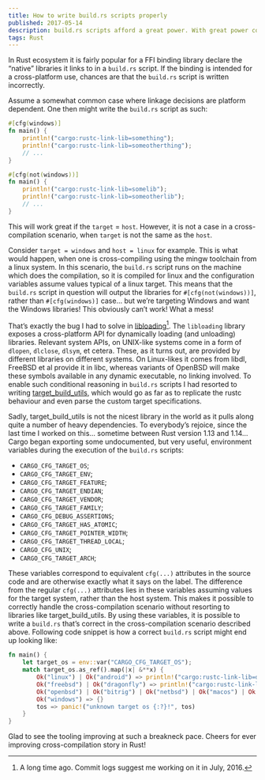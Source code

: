 ```yaml
---
title: How to write build.rs scripts properly
published: 2017-05-14
description: build.rs scripts afford a great power. With great power comes great responsibility. And plenty of pitfalls.
tags: Rust
---
```


In Rust ecosystem it is fairly popular for a FFI binding library declare the “native” libraries it
links to in a `build.rs` script. If the binding is intended for a cross-platform use, chances are
that the `build.rs` script is written incorrectly.

Assume a somewhat common case where linkage decisions are platform dependent. One then might write
the `build.rs` script as such:

```rust
#[cfg(windows)]
fn main() {
    println!("cargo:rustc-link-lib=something");
    println!("cargo:rustc-link-lib=someotherthing");
    // ...
}

#[cfg(not(windows))]
fn main() {
    println!("cargo:rustc-link-lib=somelib");
    println!("cargo:rustc-link-lib=someotherlib");
    // ...
}
```

This will work great if the `target` = `host`. However, it is not a case in a cross-compilation
scenario, when `target` is not the same as the `host`.

Consider `target = windows` and `host = linux` for example. This is what would happen, when one
is cross-compiling using the mingw toolchain from a linux system. In this scenario, the `build.rs`
script runs on the machine which does the compilation, so it is compiled for linux and the
configuration variables assume values typical of a linux target. This means that the `build.rs`
script in question will output the libraries for `#[cfg(not(windows))]`, rather than
`#[cfg(windows)]` case… but we’re targeting Windows and want the Windows libraries! This obviously
can’t work! What a mess!

That’s exactly the bug I had to solve in
[libloading](https://github.com/nagisa/rust_libloading)[^1]. The `libloading` library exposes a
cross-platform API for dynamically loading (and unloading) libraries. Relevant system APIs, on
UNIX-like systems come in a form of `dlopen`, `dlclose`, `dlsym`, et cetera. These, as it turns
out, are provided by different libraries on different systems. On Linux-likes it comes from
libdl, FreeBSD et al provide it in libc, whereas variants of OpenBSD will make these symbols
available in any dynamic executable, no linking involved. To enable such conditional reasoning in
`build.rs` scripts I had resorted to writing
[target_build_utils](https://github.com/nagisa/target_build_utils.rs), which would go as far as
to replicate the rustc behaviour and even parse the custom target specifications.

Sadly, target_build_utils is not the nicest library in the world as it pulls along quite a number
of heavy dependencies. To everybody’s rejoice, since the last time I worked on this… sometime
between Rust version 1.13 and 1.14… Cargo began exporting some undocumented, but very useful,
environment variables during the execution of the `build.rs` scripts:

* `CARGO_CFG_TARGET_OS`;
* `CARGO_CFG_TARGET_ENV`;
* `CARGO_CFG_TARGET_FEATURE`;
* `CARGO_CFG_TARGET_ENDIAN`;
* `CARGO_CFG_TARGET_VENDOR`;
* `CARGO_CFG_TARGET_FAMILY`;
* `CARGO_CFG_DEBUG_ASSERTIONS`;
* `CARGO_CFG_TARGET_HAS_ATOMIC`;
* `CARGO_CFG_TARGET_POINTER_WIDTH`;
* `CARGO_CFG_TARGET_THREAD_LOCAL`;
* `CARGO_CFG_UNIX`;
* `CARGO_CFG_TARGET_ARCH`;

These variables correspond to equivalent `cfg(...)` attributes in the source code and are otherwise
exactly what it says on the label. The difference from the regular `cfg(...)` attributes lies in
these variables assuming values for the target system, rather than the host system. This makes it
possible to correctly handle the cross-compilation scenario without resorting to libraries like
target_build_utils. By using these variables, it is possible to write a `build.rs` that’s correct
in the cross-compilation scenario described above. Following code snippet is how a correct
`build.rs` script might end up looking like:

```rust
fn main() {
    let target_os = env::var("CARGO_CFG_TARGET_OS");
    match target_os.as_ref().map(|x| &**x) {
        Ok("linux") | Ok("android") => println!("cargo:rustc-link-lib=dl"),
        Ok("freebsd") | Ok("dragonfly") => println!("cargo:rustc-link-lib=c"),
        Ok("openbsd") | Ok("bitrig") | Ok("netbsd") | Ok("macos") | Ok("ios") => {}
        Ok("windows") => {}
        tos => panic!("unknown target os {:?}!", tos)
    }
}
```

Glad to see the tooling improving at such a breakneck pace. Cheers for ever improving
cross-compilation story in Rust!

[^1]: A long time ago. Commit logs suggest me working on it in July, 2016.
